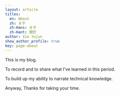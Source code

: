```yaml
---
layout: article
titles:
  en: About
  zh: 关于
  zh-Hans: 关于
  zh-Hant: 關於
author: Xie Yujun
show_author_profile: true
key: page-about
---
```


This is my blog.

To record and to share what I've learned in this period.

To build up my ability to narrate technical knowledge.

Anyway, Thanks for taking your time.
